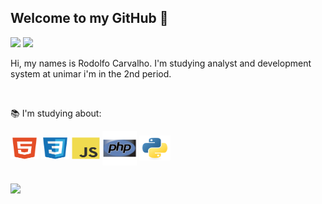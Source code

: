 ##  Welcome to my GitHub 👋
 
 <div>
  <img height="180em" src="https://github-readme-stats.vercel.app/api?username=iTzRodz&show_icons=true&theme=dracula&include_all_commits=true&count_private=true"/>
  <img height="180em" src="https://github-readme-stats.vercel.app/api/top-langs/?username=iTzRodz&layout=compact&langs_count=7&theme=dracula"/>
</div> 

 Hi, my names is Rodolfo Carvalho. I'm studying analyst and development system at unimar i'm in the 2nd period.

<br>
<div style="display: inline_block">
  <p> 📚 I'm studying about:</p>
  
  <img align="center" alt="" height="35" width="45" src="https://github.com/devicons/devicon/blob/v2.14.0/icons/html5/html5-plain.svg"> 
  <img align="center" alt="" height="35" width="45" src="https://github.com/devicons/devicon/blob/v2.14.0/icons/css3/css3-original.svg">
  <img align="center" alt="" height="35" width="45" src="https://github.com/devicons/devicon/blob/v2.14.0/icons/javascript/javascript-original.svg">
  <img align="center" alt="" height="55" width="55" src="https://github.com/devicons/devicon/blob/v2.14.0/icons/php/php-original.svg">
  <img align="center" alt="" height="40" width="50" src="https://github.com/devicons/devicon/blob/v2.14.0/icons/python/python-original.svg">
</div>
 
 ##
 <a href="https://www.linkedin.com/in/rodolfo-c-923a16210/" target="_blank"><img src="https://img.shields.io/badge/-LinkedIn-%230077B5?style=for-the-badge&logo=linkedin&logoColor=white" target="_blank"></a>
